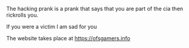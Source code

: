 The hacking prank is a prank that says that you are part of the cia then rickrolls you.

If you were a victim I am sad for you

The website takes place at https://ofsgamers.info
